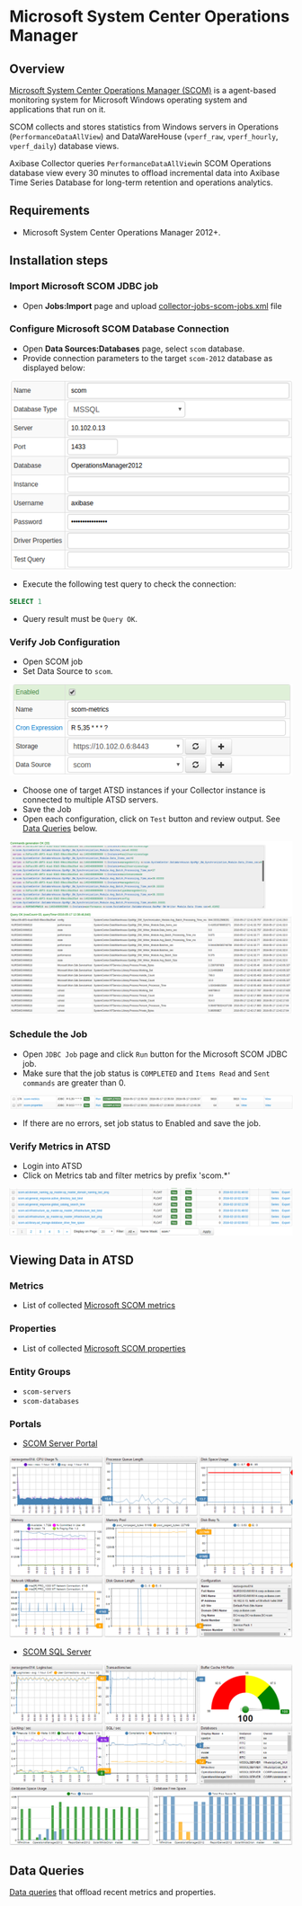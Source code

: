 # Microsoft System Center Operations Manager

## Overview

[Microsoft System Center Operations Manager
(SCOM)](http://www.microsoft.com/en-us/server-cloud/products/system-center-2012-r2/ "Microsoft SCOM")
is a agent-based monitoring system for Microsoft Windows operating system and applications that run on it.

SCOM collects and stores statistics from Windows servers in Operations (`PerformanceDataAllView`) and DataWareHouse (`vperf_raw`, `vperf_hourly`, `vperf_daily`) database views.

Axibase Collector queries `PerformanceDataAllView`in SCOM Operations database view every 30 minutes to offload incremental data into Axibase Time Series Database for long-term retention and operations analytics.

## Requirements

- Microsoft System Center Operations Manager 2012+.

## Installation steps

### Import Microsoft SCOM JDBC job

* Open **Jobs:Import** page and upload [collector-jobs-scom-jobs.xml](collector-jobs-scom-jobs.xml) file

### Configure Microsoft SCOM Database Connection

* Open **Data Sources:Databases** page, select `scom` database.
* Provide connection parameters to the target `scom-2012` database as displayed below:

![](images/scom-datasource.png)

* Execute the following test query to check the connection:

```SQL
SELECT 1
```

* Query result must be `Query OK`.


### Verify Job Configuration

* Open SCOM job
* Set Data Source to `scom`.

![](images/scom-job.png)

* Choose one of target ATSD instances if your Collector instance is connected to multiple ATSD servers.
* Save the Job
* Open each configuration, click on `Test` button and review output. See [Data Queries](#data-queries) below.

![](images/test_result.png)

### Schedule the Job

* Open `JDBC Job` page and click `Run` button for the Microsoft SCOM JDBC job.
* Make sure that the job status is `COMPLETED` and `Items Read` and `Sent commands` are greater than 0.

![](images/test_run.png)

* If there are no errors, set job status to Enabled and save the job.

### Verify Metrics in ATSD

* Login into ATSD
* Click on Metrics tab and filter metrics by prefix 'scom.*'

![](images/atsd_metrics.png)

## Viewing Data in ATSD

### Metrics

* List of collected [Microsoft SCOM metrics](metric-list.md)

### Properties

* List of collected [Microsoft SCOM properties](properties-list.md)

### Entity Groups

-   `scom-servers`
-   `scom-databases`

### Portals

* [SCOM Server Portal](http://axibase.com/chartlab/693b4f8d)

![](images/scom_server_portal.png)

* [SCOM SQL Server](http://axibase.com/chartlab/693b4f8d/2/)

![](images/scom_sql_server_portal.png)


## Data Queries
[Data queries](data-queries.md) that offload recent metrics and properties.

